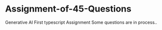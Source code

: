 # Assignment-of-45-Questions
Generative AI First typescript Assignment
Some questions are in process..
